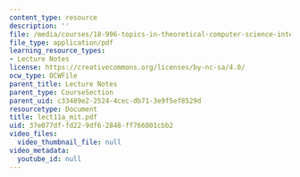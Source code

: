 ```yaml
---
content_type: resource
description: ''
file: /media/courses/18-996-topics-in-theoretical-computer-science-internet-research-problems-spring-2002/37e077dffd229df62848ff766801cbb2_lect11a_mit.pdf
file_type: application/pdf
learning_resource_types:
- Lecture Notes
license: https://creativecommons.org/licenses/by-nc-sa/4.0/
ocw_type: OCWFile
parent_title: Lecture Notes
parent_type: CourseSection
parent_uid: c33489e2-2524-4cec-db71-3e9f5ef8529d
resourcetype: Document
title: lect11a_mit.pdf
uid: 37e077df-fd22-9df6-2848-ff766801cbb2
video_files:
  video_thumbnail_file: null
video_metadata:
  youtube_id: null
---
```

